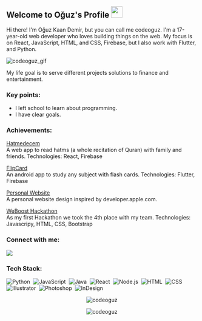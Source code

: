 ## Welcome to Oğuz's Profile <img src="https://user-images.githubusercontent.com/89513831/148391461-a857c2ba-2a87-48b3-b910-b9219a364882.gif" height='30px'>

Hi there! I'm Oğuz Kaan Demir, but you can call me codeoguz. I'm a 17-year-old web developer who loves building things on the web. My focus is on React, JavaScript, HTML, and CSS, Firebase, but I also work with  Flutter, and Python.

![codeoguz_gif](https://user-images.githubusercontent.com/89513831/148246469-63302409-cf39-4bc8-a2a1-ad0abcc3fe3a.gif) </br>

My life goal is to serve different projects solutions to finance and entertainment.

### Key points:
- I left school to learn about programming.
- I have clear goals.

### Achievements:
<a href='https://hatmecem.web.app'>Hatmedecem</a><br/>
A web app to read hatms (a whole recitation of Quran) with family and friends.
Technologies: React, Firebase

<a href='https://play.google.com/store/apps/details?id=xyz.codeoguz.FlipCard&hl=en_GB&gl=T'>FlipCard</a><br/>
An android app to study any subject with flash cards.
Technologies: Flutter, Firebase

<a href='https://codeoguz-website.web.app/'>Personal Website</a><br/>
A personal website design inspired by developer.apple.com.

<a href='https://github.com/codeoguz/weboost2022'>WeBoost Hackathon</a><br/>
As my first Hackathon we took the 4th place with my team.
Technologies: Javascripy, HTML, CSS, Bootstrap

### Connect with me:
<p align="1enter">
<a href="https://instagram.com/codeoguz"><img src="https://img.shields.io/badge/-@adityavs__-E4405F?style=flat&logo=Instagram&logoColor=white"/></a>
</p>
 
 ### Tech Stack:
![Python](https://img.shields.io/badge/-Python-05122A?style=flat&logo=python)&nbsp;
![JavaScript](https://img.shields.io/badge/-JavaScript-05122A?style=flat&logo=javascript)&nbsp;
![Java](https://img.shields.io/badge/-Java-05122A?style=flat&logo=Java&logoColor=FFA518)&nbsp;
![React](https://img.shields.io/badge/-React-05122A?style=flat&logo=react)&nbsp;
![Node.js](https://img.shields.io/badge/-Node.js-05122A?style=flat&logo=node.js)&nbsp;
![HTML](https://img.shields.io/badge/-HTML-05122A?style=flat&logo=HTML5)&nbsp;
![CSS](https://img.shields.io/badge/-CSS-05122A?style=flat&logo=CSS3&logoColor=1572B6)&nbsp;
![Illustrator](https://img.shields.io/badge/-Illustrator-05122A?style=flat&logo=adobe-illustrator)&nbsp;
![Photoshop](https://img.shields.io/badge/-Photoshop-05122A?style=flat&logo=adobe-photoshop)&nbsp;
![InDesign](https://img.shields.io/badge/-InDesign-05122A?style=flat&logo=adobe-indesign)

<div style={{display: "flex"}}>
<p align='center'><img align="center" src="https://github-readme-stats.vercel.app/api/top-langs?username=codeoguz&show_icons=true&locale=en&layout=compact" alt="codeoguz" /></p>

<p align='center'><img align="center" src="https://github-readme-streak-stats.herokuapp.com/?user=codeoguz&" alt="codeoguz" /></p>
</div>


